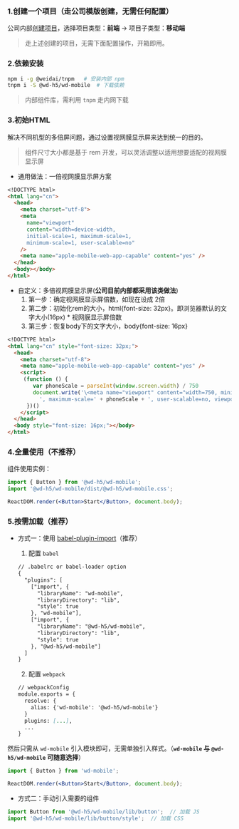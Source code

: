 ### 1.创建一个项目（走公司模版创建，无需任何配置）
公司内部<a href="http://pub.weidai.work/project/create" target="_blank">创建项目</a>，选择项目类型：**前端** -> 项目子类型：**移动端**
> 走上述创建的项目，无需下面配置操作，开箱即用。

### 2.依赖安装
```bash
npm i -g @weidai/tnpm   # 安装内部 npm 
tnpm i -S @wd-h5/wd-mobile  # 下载依赖
```
> 内部组件库，需利用 `tnpm` 走内网下载

### 3.初始HTML
解决不同机型的多倍屏问题，通过设置视网膜显示屏来达到统一的目的。
> 组件尺寸大小都是基于 rem 开发，可以灵活调整以适用想要适配的视网膜显示屏

- 通用做法：一倍视网膜显示屏方案
```md
<!DOCTYPE html>
<html lang="cn">
  <head>
    <meta charset="utf-8">
    <meta
      name="viewport"
      content="width=device-width,
      initial-scale=1, maximum-scale=1,
      minimum-scale=1, user-scalable=no"
    />
    <meta name="apple-mobile-web-app-capable" content="yes" />
  </head>
  <body></body>
</html>
```

- 自定义：多倍视网膜显示屏(**公司目前内部都采用该类做法**)
  1. 第一步：确定视网膜显示屏倍数，如现在设成 2倍
  2. 第二步：初始化rem的大小，html{font-size: 32px}。即浏览器默认的文字大小(16px) * 视网膜显示屏倍数
  3. 第三步：恢复body下的文字大小，body{font-size: 16px}
  
```md
<!DOCTYPE html>
<html lang="cn" style="font-size: 32px;">
  <head>
    <meta charset="utf-8">
    <meta name="apple-mobile-web-app-capable" content="yes" />
    <script>
     (function () {
        var phoneScale = parseInt(window.screen.width) / 750
        document.write('\<meta name="viewport" content="width=750, minimum-scale=' + phoneScale +
          ', maximum-scale=' + phoneScale + ', user-scalable=no, viewport-fit=cover">')
      })()
    </script>
  </head>
  <body style="font-size: 16px;"></body>
</html>
```

### 4.全量使用（**不推荐**）
组件使用实例：
```jsx static
import { Button } from '@wd-h5/wd-mobile';
import '@wd-h5/wd-mobile/dist/@wd-h5/wd-mobile.css';

ReactDOM.render(<Button>Start</Button>, document.body);
```

### 5.按需加载（**推荐**）
- 方式一：使用 [babel-plugin-import](https://github.com/ant-design/babel-plugin-import)（推荐）
  1. 配置 `babel`
  
    ```md
    // .babelrc or babel-loader option
    {
      "plugins": [
        ["import", {
          "libraryName": "wd-mobile",
          "libraryDirectory": "lib",
          "style": true
        }, "wd-mobile"],
        ["import", {
          "libraryName": "@wd-h5/wd-mobile",
          "libraryDirectory": "lib",
          "style": true
        }, "@wd-h5/wd-mobile"]
      ]
    }
    ```

  2. 配置 `webpack`
  
    ```md
    // webpackConfig
    module.exports = {
      resolve: {
        alias: {'wd-mobile': '@wd-h5/wd-mobile'}
      }
      plugins: [...],
      ...
    }
    ```

然后只需从 `wd-mobile` 引入模块即可，无需单独引入样式。（**`wd-mobile` 与 `@wd-h5/wd-mobile` 可随意选择**）
```jsx static
import { Button } from 'wd-mobile';

ReactDOM.render(<Button>Start</Button>, document.body);
```

- 方式二：手动引入需要的组件
```jsx static
import Button from '@wd-h5/wd-mobile/lib/button';  // 加载 JS
import '@wd-h5/wd-mobile/lib/button/style';  // 加载 CSS
```